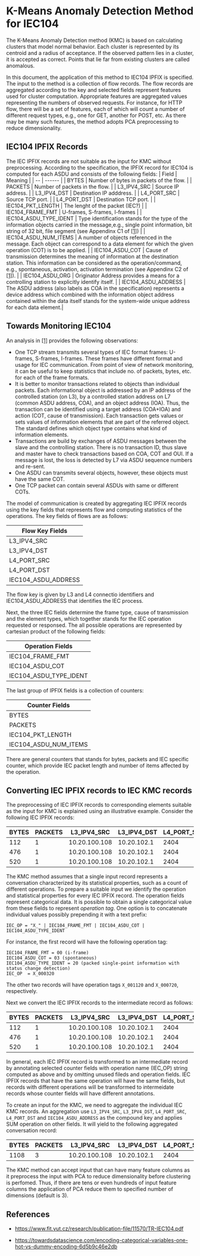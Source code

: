 # K-Means Anomaly Detection Method for IEC104

The K-Means Anomaly Detection method (KMC) is based on calculating clusters that model normal behavior. Each cluster is represented by its centroid and a radius of acceptance. If the observed pattern lies in a cluster, it is accepted as correct. Points that lie far from existing clusters are called anomalous.

In this document, the application of this method to IEC104 IPFIX is specified. The input to the method is a collection of flow records. The flow records are aggregated according to the key and selected fields represent features used for cluster computation. Appropriate features are aggregated values representing the numbers of observed requests. For instance, for HTTP flow, there will be a set of features, each of which will count a number of different request types, e.g., one for GET, another for POST, etc. As there may be many such features, the method adopts PCA preprocessing to reduce dimensionality. 

## IEC104 IPFIX Records

The IEC IPFIX records are not suitable as the input for KMC without preprocessing. According to the specification, the IPFIX record for IEC104 is computed for each ASDU and consists of the following fields: 
| Field | Meaning |
| -- | ------ |
| BYTES | Number of bytes in packets of the flow. |
| PACKETS | Number of packets in the flow.  |
| L3_IPV4_SRC | Source IP address. |
| L3_IPV4_DST | Destination IP adddress. |
| L4_PORT_SRC | Source TCP port. |
| L4_PORT_DST | Destination TCP port. |
| IEC104_PKT_LENGTH | The lenght of the packet (IEC?) |
| IEC104_FRAME_FMT | U-frames, S-frames, I-frames |
| IEC104_ASDU_TYPE_IDENT | Type identification stands for the type of the information objects carried in the message,e.g., single point information, bit string of 32 bit, file segment (see Appendinx C1 of [[1]](https://www.fit.vut.cz/research/publication-file/11570/TR-IEC104.pdf))   |
| IEC104_ASDU_NUM_ITEMS | A number of objects referenced in the message. Each object can correspond to a data element for which the given operation (COT) is to be applied. |
| IEC104_ASDU_COT | Cause of transmission determines the meaning of information at the destination station. This information can be considered as the operation/command, e.g., spontaneous, activation, activation termination (see Appendinx C2 of [[1]](https://www.fit.vut.cz/research/publication-file/11570/TR-IEC104.pdf)). |
| IEC104_ASDU_ORG | Originator Address provides a means for a controlling station to explicitly identify itself.  |
| IEC104_ASDU_ADDRESS | The ASDU address (also labels as COA in the specification) represents a device address which combined with the information object address contained within the data itself stands for the system-wide unique address for each data element.|


## Towards Monitoring IEC104

An analysis in [[1]](https://www.fit.vut.cz/research/publication-file/11570/TR-IEC104.pdf) provides the following observations:

* One TCP stream transmits several types of IEC format frames: U-frames, S-frames, I-frames. 
These frames have different format and usage for IEC communication. From point of view of 
network monitoring, it can be useful to keep statistics that include no. of packets, bytes, etc. 
for each of the frame formats.
* It is better to monitor transactions related to objects than individual packets. Each 
informational object is addressed by an IP address of the controlled station (on L3), by a 
controlled station address on L7 (common ASDU address, COA), and an object address (IOA). 
Thus, the transaction can be identified using a target address (COA+IOA) and action (COT, 
cause of transmission). Each transaction gets values or sets values of information elements 
that are part of the referred object. The standard defines which object type contains what kind 
of information elements. 
* Transactions are build by exchanges of ASDU messages between the slave and the controlling 
station. There is no transaction ID, thus slave and master have to check transactions based on 
COA, COT and OUI. If a message is lost, the loss is detected by L7 via ASDU sequence numbers 
and re-sent. 
* One ASDU can transmits several objects, however, these objects must have the same COT. 
* One TCP packet can contain several ASDUs with same or different COTs. 

The model of communication is created by aggregating IEC IPFIX records using the key fields that represents flow and computing statistics of
the operations. The key fields of flows are as follows:

| Flow Key Fields |
| ----------- |
| L3_IPV4_SRC | 
| L3_IPV4_DST | 
| L4_PORT_SRC | 
| L4_PORT_DST |
| IEC104_ASDU_ADDRESS |  

The flow key is given by L3 and L4 connectio identifiers and IEC104_ASDU_ADDRESS that identifies the IEC process. 

Next, the three IEC fields determine the frame type, cause of transmission and the element types, which together stands for the IEC operation requested or responsed. 
The all possible operations are represented by cartesian product of the following fields:

| Operation Fields |
| ---------------- |
| IEC104_FRAME_FMT |
| IEC104_ASDU_COT |
| IEC104_ASDU_TYPE_IDENT |

The last group of IPFIX fields is a collection of counters:

| Counter Fields |
| ------------ | 
| BYTES | 
| PACKETS | 
| IEC104_PKT_LENGTH |
| IEC104_ASDU_NUM_ITEMS | 

There are general counters that stands for bytes, packets and IEC specific counter, which provide IEC packet length and number of items affected by the operation. 

## Converting IEC IPFIX records to IEC KMC records

The preprocessing of IEC IPFIX records to corresponding elements suitable as the input for KMC is explained using an illustrative example.
Consider the following IEC IPFIX records:

| BYTES |  PACKETS |  L3_IPV4_SRC |  L3_IPV4_DST |  L4_PORT_SRC |  L4_PORT_DST |  IEC104_PKT_LENGTH |  IEC104_FRAME_FMT |  IEC104_ASDU_TYPE_IDENT |  IEC104_ASDU_NUM_ITEMS |  IEC104_ASDU_COT |  IEC104_ASDU_ORG |  IEC104_ASDU_ADDRESS |
| -- | -- | -- | -- | -- | -- | -- | -- | -- | -- | -- | -- | -- | 
| 112 | 1 | 10.20.100.108 | 10.20.102.1 | 2404 | 46413 | 26 | 0 | 3 | 4 | 20 | 0 | 10 |
| 476 | 1 | 10.20.100.108 | 10.20.102.1 | 2404 | 46413 | 34 | 0 | 11 | 4 | 20 | 0 | 10 |
| 520 | 1 | 10.20.100.108 | 10.20.102.1 | 2404 | 46413 | 42 | 0 | 7 | 4 | 20 | 0 | 10 |

The KMC method assumes that a single input record represents a conversation characterized by its statistical properties, such as a count of different operations.
To prepare a suitable input we identify the operation and statistical properties for every IEC IPFIX record. The operation fields represent categorical data. It is possible to 
obtain a single categorical value from these fields to represent *operation tag*. One option is to concatenate individual values possibly prepending it with a text prefix: 

```
IEC_OP = "X_" | IEC104_FRAME_FMT | IEC104_ASDU_COT | IEC104_ASDU_TYPE_IDENT
```

For instance, the first record will have the following operation tag:

```
IEC104_FRAME_FMT = 00 (i-frame)
IEC104_ASDU_COT = 03 (spontaneous)
IEC104_ASDU_TYPE_IDENT = 20 (packed single-point information with status change detection)
IEC_OP  = X_000320
```

The other two records will have operation tags `X_001120` and `X_000720`, respectively. 

Next we convert the IEC IPFIX records to the intermediate record as follows:

| BYTES | PACKETS |  L3_IPV4_SRC |  L3_IPV4_DST |  L4_PORT_SRC |  L4_PORT_DST |  X_000320_IEC104_PKT_LENGTH  | X_000320_IEC104_ASDU_NUM_ITEMS  | X_001120_IEC104_PKT_LENGTH  | X_001120_IEC104_ASDU_NUM_ITEMS  | X_000720_IEC104_PKT_LENGTH  | X_000720_IEC104_ASDU_NUM_ITEMS  |  IEC104_ASDU_ADDRESS |
| --    | --      | --           | --           | --           | --           | --   | -- | -- | -- | -- | --                              |  -- |
| 112   | 1       | 10.20.100.108| 10.20.102.1  | 2404         | 46413        | 26 | 4 | 0  | 0 | 0  | 0 | 10 |
| 476 | 1 | 10.20.100.108 | 10.20.102.1 | 2404 | 46413                        | 0  | 0 | 34 | 4 | 0  | 0 | 10 |
| 520 | 1 | 10.20.100.108 | 10.20.102.1 | 2404 | 46413                        | 0  | 0 | 0  | 0 | 42 | 4 | 10 |

In general, each IEC IPFIX record is transformed to an intermediate record by annotating selected counter fields with operation name (IEC_OP) string computed as above and 
by omitting unused fileds and operation fields. IEC IPFIX records that have the same operation will have the same fields, but records with different operations will be transformed to intermeidate records whose counter fields will have different annotations.  

To create an input for the KMC, we need to aggregate the individual IEC KMC records. An aggregation use 
`L3_IPV4_SRC`, `L3_IPV4_DST`, `L4_PORT_SRC`, `L4_PORT_DST` and `IEC104_ASDU_ADDRESS` as the compound key and applies SUM operation on other fields. It will yield to the following aggregated conversation record:

| BYTES | PACKETS |  L3_IPV4_SRC |  L3_IPV4_DST |  L4_PORT_SRC |  L4_PORT_DST |  X_000320_IEC104_PKT_LENGTH  | X_000320_IEC104_ASDU_NUM_ITEMS  | X_001120_IEC104_PKT_LENGTH  | X_001120_IEC104_ASDU_NUM_ITEMS  | X_000720_IEC104_PKT_LENGTH  | X_000720_IEC104_ASDU_NUM_ITEMS  | IEC104_ASDU_ADDRESS | 
| --    | --      | --           | --           | --           | --           | --   | -- | -- | -- | -- | --                              |  -- |
| 1108   | 3      | 10.20.100.108| 10.20.102.1  | 2404         | 46413        | 26 | 4 | 34  | 4 | 42  | 4 |  10 |

The KMC method can accept input that can have many feature columns as it preprocess the input with PCA to reduce dimensionality before clustering is perfomed. Thus, if there are tens or even hundreds of input feature columns the application of PCA reduce them to specified number of dimensions (default is 3).


## References

* https://www.fit.vut.cz/research/publication-file/11570/TR-IEC104.pdf

* https://towardsdatascience.com/encoding-categorical-variables-one-hot-vs-dummy-encoding-6d5b9c46e2db